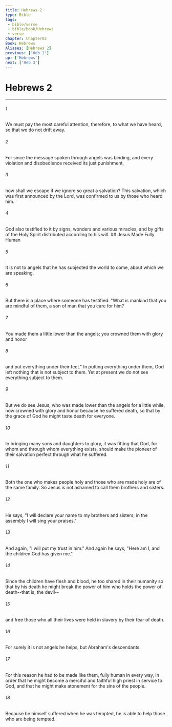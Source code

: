 ```yaml
---
title: Hebrews 2
type: Bible
tags:
 - bible/verse
 - bible/book/Hebrews
 - verse
Chapter: Chapter02
Book: Hebrews
Aliases: [Hebrews 2]
previous: ['Heb 1']
up: ['Hebrews']
next: ['Heb 3']
---
```

# Hebrews 2

***


###### 1 
We must pay the most careful attention, therefore, to what we have heard, so that we do not drift away. 

###### 2 
For since the message spoken through angels was binding, and every violation and disobedience received its just punishment, 

###### 3 
how shall we escape if we ignore so great a salvation? This salvation, which was first announced by the Lord, was confirmed to us by those who heard him. 

###### 4 
God also testified to it by signs, wonders and various miracles, and by gifts of the Holy Spirit distributed according to his will. ## Jesus Made Fully Human 

###### 5 
It is not to angels that he has subjected the world to come, about which we are speaking. 

###### 6 
But there is a place where someone has testified: "What is mankind that you are mindful of them, a son of man that you care for him? 

###### 7 
You made them a little lower than the angels; you crowned them with glory and honor 

###### 8 
and put everything under their feet." In putting everything under them, God left nothing that is not subject to them. Yet at present we do not see everything subject to them. 

###### 9 
But we do see Jesus, who was made lower than the angels for a little while, now crowned with glory and honor because he suffered death, so that by the grace of God he might taste death for everyone. 

###### 10 
In bringing many sons and daughters to glory, it was fitting that God, for whom and through whom everything exists, should make the pioneer of their salvation perfect through what he suffered. 

###### 11 
Both the one who makes people holy and those who are made holy are of the same family. So Jesus is not ashamed to call them brothers and sisters. 

###### 12 
He says, "I will declare your name to my brothers and sisters; in the assembly I will sing your praises." 

###### 13 
And again, "I will put my trust in him." And again he says, "Here am I, and the children God has given me." 

###### 14 
Since the children have flesh and blood, he too shared in their humanity so that by his death he might break the power of him who holds the power of death--that is, the devil-- 

###### 15 
and free those who all their lives were held in slavery by their fear of death. 

###### 16 
For surely it is not angels he helps, but Abraham's descendants. 

###### 17 
For this reason he had to be made like them, fully human in every way, in order that he might become a merciful and faithful high priest in service to God, and that he might make atonement for the sins of the people. 

###### 18 
Because he himself suffered when he was tempted, he is able to help those who are being tempted. 
